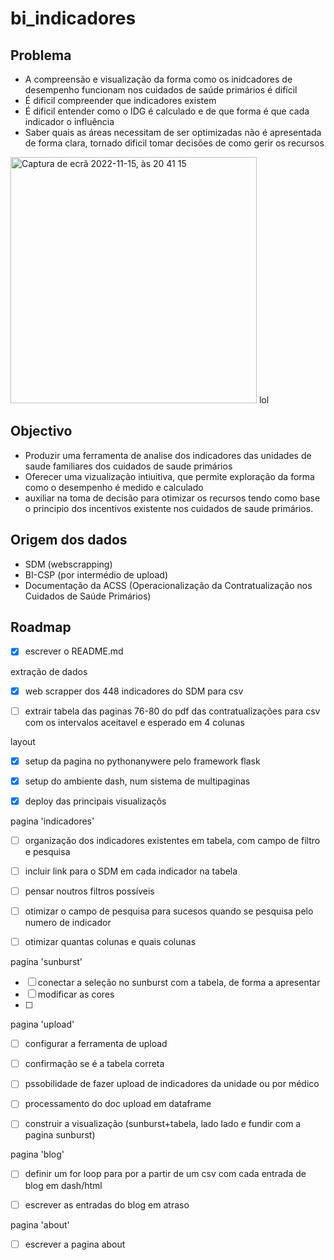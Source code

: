 # bi_indicadores

## Problema
- A compreensão e visualização da forma como os inidcadores de desempenho funcionam nos cuidados de saúde primários é difícil
- É dificil compreender que indicadores existem
- É dificil entender como o IDG é calculado e de que forma é que cada indicador o influência
- Saber quais as áreas necessitam de ser optimizadas não é apresentada de forma clara, tornado dificil tomar decisões de como gerir os recursos
<img width="394" alt="Captura de ecrã 2022-11-15, às 20 41 15" src="https://user-images.githubusercontent.com/43778648/202021100-7f83e3fd-1c82-4938-8c33-e89c9f4dee2e.png">
lol


## Objectivo
- Produzir uma ferramenta de analise dos indicadores das unidades de saude familiares dos cuidados de saude primários
- Oferecer uma vizualização intiuitiva, que permite exploração da forma como o desempenho é medido e calculado
- auxiliar na toma de decisão para otimizar os recursos tendo como base o principio dos incentivos existente nos cuidados de saude primários. 

## Origem dos dados
- SDM (webscrapping)
- BI-CSP (por intermédio de upload)
- Documentação da ACSS (Operacionalização da Contratualização nos Cuidados de Saúde Primários)

## Roadmap
  - [x] escrever o README.md 

extração de dados
  - [x] web scrapper dos 448 indicadores do SDM para csv
  - [ ] extrair tabela das paginas 76-80 do pdf das contratualizações para csv com os intervalos aceitavel e esperado em 4 colunas


layout
  - [x] setup da pagina no pythonanywere pelo framework flask
  - [x] setup do ambiente dash, num sistema de multipaginas
  - [x] deploy das principais visualizaçõs


pagina 'indicadores'
  - [ ] organização dos indicadores existentes em tabela, com campo de filtro e pesquisa
  - [ ] incluir link para o SDM em cada indicador na tabela
  - [ ] pensar noutros filtros possíveis
  - [ ] otimizar o campo de pesquisa para sucesos quando se pesquisa pelo numero de indicador
  - [ ] otimizar quantas colunas e quais colunas


pagina 'sunburst'
  - [ ] conectar a seleção no sunburst com a tabela, de forma a apresentar
  - [ ] modificar as cores
  - [ ] 
pagina 'upload'
  - [ ] configurar a ferramenta de upload
  - [ ] confirmação se é a tabela correta
  - [ ] pssobilidade de fazer upload de indicadores da unidade ou por médico
  - [ ] processamento do doc upload em dataframe
  - [ ] construir a visualização (sunburst+tabela, lado lado e fundir com a pagina sunburst)


pagina 'blog'
  - [ ] definir um for loop para por a partir de um csv com cada entrada de blog em dash/html
  - [ ] escrever as entradas do blog em atraso


pagina 'about'
  - [ ] escrever a pagina about
